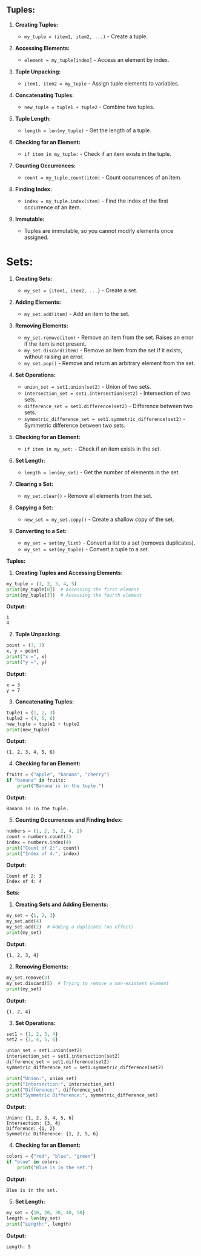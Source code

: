
## Tuples:

1. **Creating Tuples:**
   - `my_tuple = (item1, item2, ...)` - Create a tuple.

2. **Accessing Elements:**
   - `element = my_tuple[index]` - Access an element by index.

3. **Tuple Unpacking:**
   - `item1, item2 = my_tuple` - Assign tuple elements to variables.

4. **Concatenating Tuples:**
   - `new_tuple = tuple1 + tuple2` - Combine two tuples.

5. **Tuple Length:**
   - `length = len(my_tuple)` - Get the length of a tuple.

6. **Checking for an Element:**
   - `if item in my_tuple:` - Check if an item exists in the tuple.

7. **Counting Occurrences:**
   - `count = my_tuple.count(item)` - Count occurrences of an item.

8. **Finding Index:**
   - `index = my_tuple.index(item)` - Find the index of the first occurrence of an item.

9. **Immutable:**
   - Tuples are immutable, so you cannot modify elements once assigned.

# Sets:

1. **Creating Sets:**
   - `my_set = {item1, item2, ...}` - Create a set.

2. **Adding Elements:**
   - `my_set.add(item)` - Add an item to the set.

3. **Removing Elements:**
   - `my_set.remove(item)` - Remove an item from the set. Raises an error if the item is not present.
   - `my_set.discard(item)` - Remove an item from the set if it exists, without raising an error.
   - `my_set.pop()` - Remove and return an arbitrary element from the set.

4. **Set Operations:**
   - `union_set = set1.union(set2)` - Union of two sets.
   - `intersection_set = set1.intersection(set2)` - Intersection of two sets.
   - `difference_set = set1.difference(set2)` - Difference between two sets.
   - `symmetric_difference_set = set1.symmetric_difference(set2)` - Symmetric difference between two sets.

5. **Checking for an Element:**
   - `if item in my_set:` - Check if an item exists in the set.

6. **Set Length:**
   - `length = len(my_set)` - Get the number of elements in the set.

7. **Clearing a Set:**
   - `my_set.clear()` - Remove all elements from the set.

8. **Copying a Set:**
   - `new_set = my_set.copy()` - Create a shallow copy of the set.

9. **Converting to a Set:**
   - `my_set = set(my_list)` - Convert a list to a set (removes duplicates).
   - `my_set = set(my_tuple)` - Convert a tuple to a set.

**Tuples:**

1. **Creating Tuples and Accessing Elements:**

```python
my_tuple = (1, 2, 3, 4, 5)
print(my_tuple[0])  # Accessing the first element
print(my_tuple[3])  # Accessing the fourth element
```

**Output:**
```
1
4
```

2. **Tuple Unpacking:**

```python
point = (3, 7)
x, y = point
print("x =", x)
print("y =", y)
```

**Output:**
```
x = 3
y = 7
```

3. **Concatenating Tuples:**

```python
tuple1 = (1, 2, 3)
tuple2 = (4, 5, 6)
new_tuple = tuple1 + tuple2
print(new_tuple)
```

**Output:**
```
(1, 2, 3, 4, 5, 6)
```

4. **Checking for an Element:**

```python
fruits = ("apple", "banana", "cherry")
if "banana" in fruits:
    print("Banana is in the tuple.")
```

**Output:**
```
Banana is in the tuple.
```

5. **Counting Occurrences and Finding Index:**

```python
numbers = (1, 2, 3, 2, 4, 2)
count = numbers.count(2)
index = numbers.index(4)
print("Count of 2:", count)
print("Index of 4:", index)
```

**Output:**
```
Count of 2: 3
Index of 4: 4
```

**Sets:**

1. **Creating Sets and Adding Elements:**

```python
my_set = {1, 2, 3}
my_set.add(4)
my_set.add(2)  # Adding a duplicate (no effect)
print(my_set)
```

**Output:**
```
{1, 2, 3, 4}
```

2. **Removing Elements:**

```python
my_set.remove(3)
my_set.discard(5)  # Trying to remove a non-existent element
print(my_set)
```

**Output:**
```
{1, 2, 4}
```

3. **Set Operations:**

```python
set1 = {1, 2, 3, 4}
set2 = {3, 4, 5, 6}

union_set = set1.union(set2)
intersection_set = set1.intersection(set2)
difference_set = set1.difference(set2)
symmetric_difference_set = set1.symmetric_difference(set2)

print("Union:", union_set)
print("Intersection:", intersection_set)
print("Difference:", difference_set)
print("Symmetric Difference:", symmetric_difference_set)
```

**Output:**
```
Union: {1, 2, 3, 4, 5, 6}
Intersection: {3, 4}
Difference: {1, 2}
Symmetric Difference: {1, 2, 5, 6}
```

4. **Checking for an Element:**

```python
colors = {"red", "blue", "green"}
if "blue" in colors:
    print("Blue is in the set.")
```

**Output:**
```
Blue is in the set.
```

5. **Set Length:**

```python
my_set = {10, 20, 30, 40, 50}
length = len(my_set)
print("Length:", length)
```

**Output:**
```
Length: 5
```
